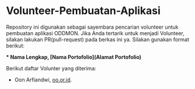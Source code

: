 # Volunteer-Pembuatan-Aplikasi
Repository ini digunakan sebagai sayembara pencarian volunteer untuk pembuatan aplikasi ODDMON. Jika Anda tertarik untuk menjadi Volunteer, silakan lakukan PR(pull-request) pada berkas ini ya. Silakan gunakan format berikut:


**\* Nama Lengkap, [Nama Portofolio](Alamat Portofolio)**


Berikut daftar Volunter yang diterima:

* Oon Arfiandwi, [oo.or.id](https://oo.or.id).
